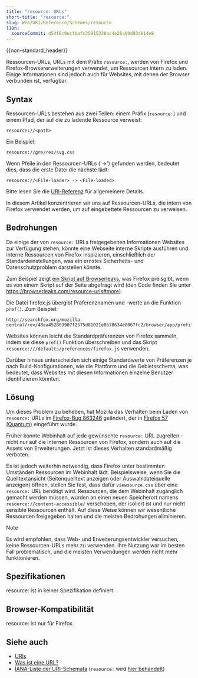 ```yaml
---
title: "resource: URLs"
short-title: "resource:"
slug: Web/URI/Reference/Schemes/resource
l10n:
  sourceCommit: d54f8c9ecfbafc35915330ac4e26a09d93d814e8
---
```


{{non-standard_header}}

Ressourcen-URLs, URLs mit dem Präfix `resource:`, werden von Firefox und Firefox-Browsererweiterungen verwendet, um Ressourcen intern zu laden. Einige Informationen sind jedoch auch für Websites, mit denen der Browser verbunden ist, verfügbar.

## Syntax

Ressourcen-URLs bestehen aus zwei Teilen: einem Präfix (`resource:`) und einem Pfad, der auf die zu ladende Ressource verweist:

```url
resource://<path>
```

Ein Beispiel:

```url
resource://gre/res/svg.css
```

Wenn Pfeile in den Ressourcen-URLs ('->') gefunden werden, bedeutet dies, dass die erste Datei die nächste lädt:

```url
resource://<File-loader> -> <File-loaded>
```

Bitte lesen Sie die [URI-Referenz](/de/docs/Web/URI) für allgemeinere Details.

In diesem Artikel konzentrieren wir uns auf Ressourcen-URLs, die intern von Firefox verwendet werden, um auf eingebettete Ressourcen zu verweisen.

## Bedrohungen

Da einige der von `resource:` URLs freigegebenen Informationen Websites zur Verfügung stehen, könnte eine Webseite interne Skripte ausführen und interne Ressourcen von Firefox inspizieren, einschließlich der Standardeinstellungen, was ein ernstes Sicherheits- und Datenschutzproblem darstellen könnte.

Zum Beispiel zeigt [ein Skript auf Browserleaks](https://browserleaks.com/resource-urls), was Firefox preisgibt, wenn es von einem Skript auf der Seite abgefragt wird (den Code finden Sie unter <https://browserleaks.com/resource-urls#more>).

Die Datei firefox.js übergibt Präferenznamen und -werte an die Funktion `pref()`. Zum Beispiel:

```url
http://searchfox.org/mozilla-central/rev/48ea452803907f2575d81021e8678634e8067fc2/browser/app/profile/firefox.js#575
```

Websites können leicht die Standardpräferenzen von Firefox sammeln, indem sie diese `pref()` Funktion überschreiben und das Skript `resource:///defaults/preferences/firefox.js` verwenden.

Darüber hinaus unterscheiden sich einige Standardwerte von Präferenzen je nach Build-Konfigurationen, wie die Plattform und die Gebietsschema, was bedeutet, dass Websites mit diesen Informationen einzelne Benutzer identifizieren könnten.

## Lösung

Um dieses Problem zu beheben, hat Mozilla das Verhalten beim Laden von `resource:` URLs im [Firefox-Bug 863246](https://bugzil.la/863246) geändert, der in [Firefox 57 (Quantum)](/de/docs/Mozilla/Firefox/Releases/57) eingeführt wurde.

Früher konnte Webinhalt auf jede gewünschte `resource:` URL zugreifen – nicht nur auf die internen Ressourcen von Firefox, sondern auch auf die Assets von Erweiterungen. Jetzt ist dieses Verhalten standardmäßig verboten.

Es ist jedoch weiterhin notwendig, dass Firefox unter bestimmten Umständen Ressourcen im Webinhalt lädt. Beispielsweise, wenn Sie die Quelltextansicht (Seitenquelltext anzeigen oder Auswahldateiquelle anzeigen) öffnen, stellen Sie fest, dass dafür `viewsource.css` über eine `resource:` URL benötigt wird. Ressourcen, die dem Webinhalt zugänglich gemacht werden müssen, wurden an einen neuen Speicherort namens `resource://content-accessible/` verschoben, der isoliert ist und nur nicht sensible Ressourcen enthält. Auf diese Weise können wir wesentliche Ressourcen freigegeben halten und die meisten Bedrohungen eliminieren.

> [!NOTE]
> Es wird empfohlen, dass Web- und Erweiterungsentwickler versuchen, keine Ressourcen-URLs mehr zu verwenden. Ihre Nutzung war im besten Fall problematisch, und die meisten Verwendungen werden nicht mehr funktionieren.

## Spezifikationen

resource: ist in keiner Spezifikation definiert.

## Browser-Kompatibilität

resource: ist nur für Firefox.

## Siehe auch

- [URIs](/de/docs/Web/URI)
- [Was ist eine URL?](/de/docs/Learn_web_development/Howto/Web_mechanics/What_is_a_URL)
- [IANA-Liste der URI-Schemata](https://www.iana.org/assignments/uri-schemes/uri-schemes.xhtml) (`resource:` wird [hier behandelt](https://www.iana.org/assignments/uri-schemes/prov/resource))
